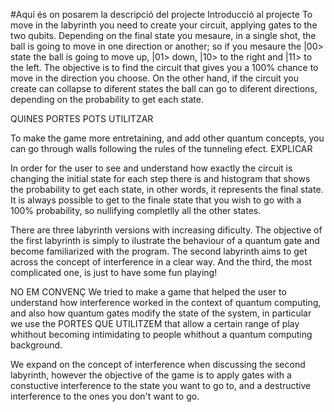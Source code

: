 #Aquí és on posarem la descripció del projecte
Introducció al projecte
To move in the labyrinth you need to create your circuit, applying gates to the two qubits. Depending on the final state you mesaure, in a single shot, the ball is going to move in one direction or another; so if you mesaure the |00> state the ball is going to move up, |01> down, |10> to the right and |11> to the left. The objective is to find the circuit that gives you a 100% chance to move in the direction you choose. On the other hand, if the circuit you create can collapse to diferent states the ball can go to diferent directions, depending on the probability to get each state. 

QUINES PORTES POTS UTILITZAR

To make the game more entretaining, and add other quantum concepts, you can go through walls following the rules of the tunneling efect. EXPLICAR

In order for the user to see and understand how exactly the circuit is changing the initial state for each step there is and histogram that shows the probability to get each state, in other words, it represents the final state. It is always possible to get to the finale state that you wish to go with a 100% probability, so nullifying completlly all the other states. 

There are three labyrinth versions with increasing dificulty. The objective of the first labyrinth is simply to ilustrate the behaviour of a quantum gate and become familiarized with the program. The second labyrinth aims to get across the concept of interference in a clear way. And the third, the most complicated one, is just to have some fun playing!

NO EM CONVENÇ
We tried to make a game that helped the user to understand how interference worked in the context of quantum computing, and also how quantum gates modify the state of the system, in particular we use the PORTES QUE UTILITZEM that allow a certain range of play whithout becoming intimidating to people whithout a quantum computing background.

We expand on the concept of interference when discussing the second labyrinth, however the objective of the game is to apply gates with a constuctive interference to the state you want to go to, and a destructive interference to the ones you don't want to go. 
